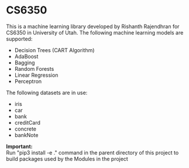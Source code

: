 # CS6350
<p>
    This is a machine learning library developed by Rishanth Rajendhran for CS6350 in University of Utah.
    The following machine learning models are supported:
    <ul>
        <li>
            Decision Trees (CART Algorithm)
        </li>
        <li>
            AdaBoost 
        </li>
        <li>
            Bagging
        </li>
        <li>
            Random Forests
        </li>
        <li>
            Linear Regression
        </li>
        <li>
            Perceptron
        </li>
    </ul>
    The following datasets are in use:
    <ul>
        <li>
            iris
        </li>
        <li>
            car
        </li>
        <li>
            bank
        </li>
        <li>
            creditCard
        </li>
        <li>
            concrete
        </li>
        <li>
            bankNote
        </li>
    </ul>
</p>
<p>
    <b>
        Important:
    </b>
    </br>
    Run "pip3 install -e ." command in the parent directory of this project to build packages used by the Modules in the project
</p>
